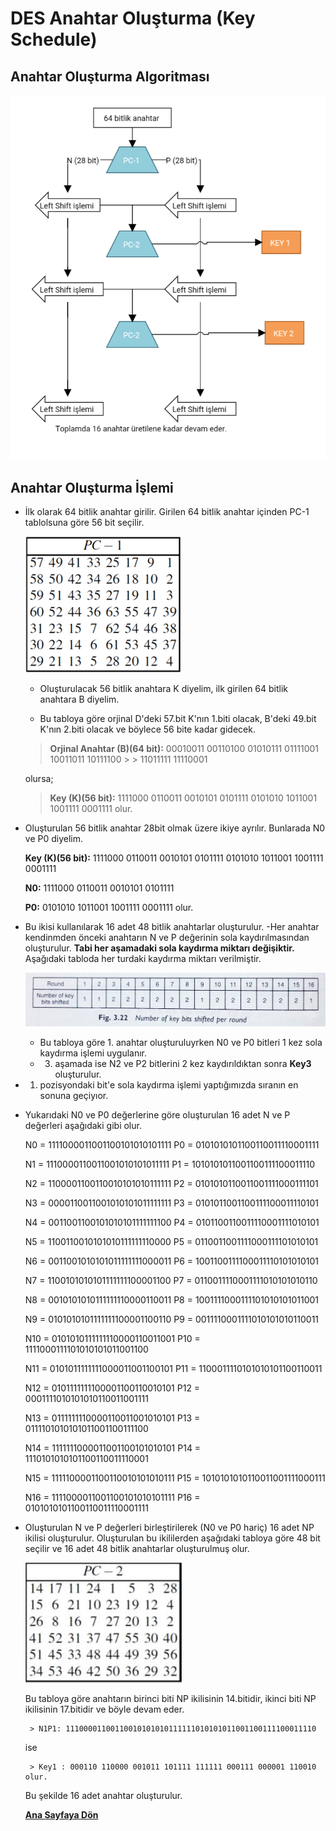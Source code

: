 # DES Anahtar Oluşturma (Key Schedule)

## Anahtar Oluşturma Algoritması

![key-generator-algorithm](resimler/key-generator-algorithm.png)

## Anahtar Oluşturma İşlemi

- İlk olarak 64 bitlik anahtar girilir. Girilen 64 bitlik anahtar içinden PC-1 tablolsuna göre 56 bit seçilir.

  ![pc-1-table](resimler/pc-1-table.png)
  
     - Oluşturulacak 56 bitlik anahtara K diyelim, ilk girilen 64 bitlik anahtara B diyelim.
     
     - Bu tabloya göre orjinal D'deki 57.bit K'nın 1.biti olacak, B'deki 49.bit K'nın 2.biti olacak ve   böylece 56 bite kadar gidecek.  

    > **Orjinal Anahtar (B)(64 bit):** 00010011 00110100 01010111 01111001 10011011 10111100 > > 11011111 11110001

     olursa;

     > **Key (K)(56 bit):** 1111000 0110011 0010101 0101111 0101010 1011001 1001111 0001111 olur.  

- Oluşturulan 56 bitlik anahtar 28bit olmak üzere ikiye ayrılır. Bunlarada  N0 ve P0 diyelim.
 
     **Key (K)(56 bit):** 1111000 0110011 0010101 0101111 0101010 1011001 1001111 0001111
     
     **N0:** 1111000 0110011 0010101 0101111
     
     **P0:** 0101010 1011001 1001111 0001111
     olur.

- Bu ikisi kullanılarak 16 adet 48 bitlik anahtarlar oluşturulur.
     -Her anahtar kendinmden önceki anahtarın N ve P değerinin sola kaydırılmasından oluşturulur. **Tabi her aşamadaki sola kaydırma miktarı değişiktir.** Aşağıdaki tabloda her turdaki kaydırma miktarı verilmiştir.
     
     ![shift-table](resimler/shift-table.jpeg)
          
     -  Bu tabloya göre 1. anahtar oluşturuluyrken N0 ve P0 bitleri 1 kez sola kaydırma işlemi uygulanır.
     -  3. aşamada ise N2 ve P2 bitlerini 2 kez kaydırıldıktan sonra **Key3** oluşturulur.

- 1. pozisyondaki bit'e sola kaydırma işlemi yaptığımızda sıranın en sonuna geçiyıor.

- Yukarıdaki N0 ve P0 değerlerine göre oluşturulan 16 adet N ve P değerleri aşağıdaki gibi olur.

     N0 = 1111000011001100101010101111
     P0 = 0101010101100110011110001111
     
     N1 = 1110000110011001010101011111
     P1 = 1010101011001100111100011110
     
     N2 = 1100001100110010101010111111
     P2 = 0101010110011001111000111101
     
     N3 = 0000110011001010101011111111
     P3 = 0101011001100111100011110101
     
     N4 = 0011001100101010101111111100
     P4 = 0101100110011110001111010101
     
     N5 = 1100110010101010111111110000
     P5 = 0110011001111000111101010101
     
     N6 = 0011001010101011111111000011
     P6 = 1001100111100011110101010101
     
     N7 = 1100101010101111111100001100
     P7 = 0110011110001111010101010110
     
     N8 = 0010101010111111110000110011
     P8 = 1001111000111101010101011001
     
     N9 = 0101010101111111100001100110
     P9 = 0011110001111010101010110011
     
     N10 = 0101010111111110000110011001
     P10 = 1111000111101010101011001100
     
     N11 = 0101011111111000011001100101
     P11 = 1100011110101010101100110011
     
     N12 = 0101111111100001100110010101
     P12 = 0001111010101010110011001111
     
     N13 = 0111111110000110011001010101
     P13 = 0111101010101011001100111100
     
     N14 = 1111111000011001100101010101
     P14 = 1110101010101100110011110001
     
     N15 = 1111100001100110010101010111
     P15 = 1010101010110011001111000111
     
     N16 = 1111000011001100101010101111
     P16 = 0101010101100110011110001111

 - Oluşturulan N ve P değerleri birleştirilerek (N0 ve P0 hariç) 16 adet NP ikilisi oluşturulur. Oluşturulan bu ikililerden aşağıdaki tabloya göre 48 bit seçilir ve 16 adet 48 bitlik anahtarlar oluşturulmuş olur.
 
   ![pc-2-table](resimler/pc-2-table.jpeg) 
   
   Bu tabloya göre anahtarın birinci biti NP ikilisinin 14.bitidir, ikinci biti NP ikilisinin 17.bitidir  ve böyle devam eder.
   
        > N1P1: 11100001100110010101010111111010101011001100111100011110
   
   ise
   
        > Key1 : 000110 110000 001011 101111 111111 000111 000001 110010 olur.
   
   Bu şekilde 16 adet anahtar oluşturulur.
   
   [**Ana Sayfaya Dön**](/README.md)
  
   

